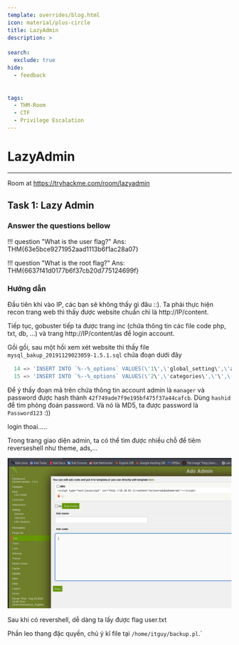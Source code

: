 ```yaml
---
template: overrides/blog.html
icon: material/plus-circle
title: LazyAdmin
description: >
  
search:
  exclude: true
hide:
  - feedback


tags:
  - THM-Room
  - CTF
  - Privilege Escalation
---
```


# __LazyAdmin__

---

Room at https://tryhackme.com/room/lazyadmin

## __Task 1: Lazy Admin__

### __Answer the questions bellow__

!!! question "What is the user flag?"
    Ans: THM{63e5bce9271952aad1113b6f1ac28a07}

!!! question "What is the root flag?"
    Ans: THM{6637f41d0177b6f37cb20d775124699f}

### __Hướng dẫn__

Đầu tiên khi vào IP, các bạn sẽ không thấy gì đâu ::). Ta phải thực hiện recon trang web thì thấy được website chuẩn chỉ là http://IP/content. 

Tiếp tục, gobuster tiếp ta được trang inc (chứa thông tin các file code php, txt, db, ...) và trang http://IP/content/as để login account. 

Gồi gồi, sau một hồi xem xét website thì thấy file `mysql_bakup_20191129023059-1.5.1.sql` chứa đoạn dưới đây 

```sql 
  14 => 'INSERT INTO `%--%_options` VALUES(\'1\',\'global_setting\',\'a:17:{s:4:\\"name\\";s:25:\\"Lazy Admin&#039;s Website\\";s:6:\\"author\\";s:10:\\"Lazy Admin\\";s:5:\\"title\\";s:0:\\"\\";s:8:\\"keywords\\";s:8:\\"Keywords\\";s:11:\\"description\\";s:11:\\"Description\\";s:5:\\"admin\\";s:7:\\"manager\\";s:6:\\"passwd\\";s:32:\\"42f749ade7f9e195bf475f37a44cafcb\\";s:5:\\"close\\";i:1;s:9:\\"close_tip\\";s:454:\\"<p>Welcome to SweetRice - Thank your for install SweetRice as your website management system.</p><h1>This site is building now , please come late.</h1><p>If you are the webmaster,please go to Dashboard -> General -> Website setting </p><p>and uncheck the checkbox \\"Site close\\" to open your website.</p><p>More help at <a href=\\"http://www.basic-cms.org/docs/5-things-need-to-be-done-when-SweetRice-installed/\\">Tip for Basic CMS SweetRice installed</a></p>\\";s:5:\\"cache\\";i:0;s:13:\\"cache_expired\\";i:0;s:10:\\"user_track\\";i:0;s:11:\\"url_rewrite\\";i:0;s:4:\\"logo\\";s:0:\\"\\";s:5:\\"theme\\";s:0:\\"\\";s:4:\\"lang\\";s:9:\\"en-us.php\\";s:11:\\"admin_email\\";N;}\',\'1575023409\');',
  15 => 'INSERT INTO `%--%_options` VALUES(\'2\',\'categories\',\'\',\'1575023409\');',
```

Để ý thấy đoạn mã trên chứa thông tin account admin là `manager` và password được hash thành `42f749ade7f9e195bf475f37a44cafcb`. Dùng `hashid` để tìm phỏng đoán password. Và nó là MD5, ta được password là `Password123` :))

login thoai.....

Trong trang giao diện admin, ta có thể tìm được nhiều chỗ để tiêm reverseshell như theme, ads,...

![Alt text](image.png)

Sau khi có revershell, dễ dàng ta lấy được flag user.txt

Phần leo thang đặc quyền, chú ý kĩ file tại `/home/itguy/backup.pl`.`

